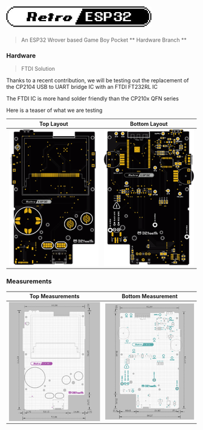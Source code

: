# ![Retro ESP32](Assets/logo.jpg)
> An ESP32 Wrover based Game Boy Pocket ** Hardware Branch **

### Hardware
> FTDI Solution

Thanks to a recent contribution, we will be testing out the replacement of the CP2104 USB to UART bridge IC with an FTDI FT232RL IC

The FTDI IC is more hand solder friendly than the CP210x QFN series

Here is a teaser of what we are testing

| Top Layout | Bottom Layout |
| ------------------ | ---------------- |
| ![Retro ESP32 Top](Assets/black-top.png) | ![Retro ESP32 Bottom](Assets/black-bottom.png) |

### Measurements

| Top Measurements | Bottom Measurement |
| ------------------ | ---------------- |
| ![Retro ESP32 Top](Assets/MeasurementsTop.png) | ![Retro ESP32 Bottom](Assets/MeasurementsBottom.png) |



